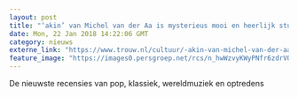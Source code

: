 ```yaml
---
layout: post
title: "‘akin’ van Michel van der Aa is mysterieus mooi en heerlijk stuiterend tegelijk"
date: Mon, 22 Jan 2018 14:22:06 GMT
category: nieuws
externe_link: "https://www.trouw.nl/cultuur/-akin-van-michel-van-der-aa-is-mysterieus-mooi-en-heerlijk-stuiterend-tegelijk~a338bcce/"
feature_image: "https://images0.persgroep.net/rcs/n_hwWzvyKWyPNfr6zdrVOp_zCsQ/diocontent/110620258/_focus/0.31/0.32/_fill/230/230?appId=e9b4e2a1869038ffcaf318a6d1463b0b&quality=0.9&format=jpeg"
---
```


De nieuwste recensies van pop, klassiek, wereldmuziek en optredens
